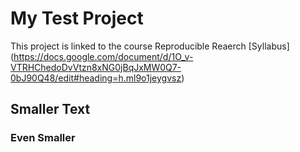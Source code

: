 # My Test Project
This project is linked to the course Reproducible Reaerch [Syllabus] (https://docs.google.com/document/d/1O_v-VTRHChedoDvVtzn8xNG0jBqJxMW0Q7-0bJ90Q48/edit#heading=h.ml9o1jeygvsz)
## Smaller Text
### Even Smaller
